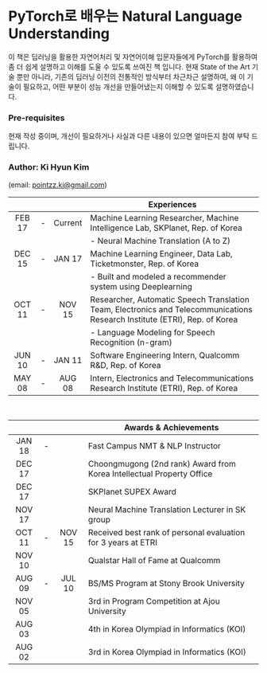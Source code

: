 # PyTorch로 배우는 Natural Language Understanding

이 책은 딥러닝을 활용한 자연어처리 및 자연어이해 입문자들에게 PyTorch를 활용하여 좀 더 쉽게 설명하고 이해를 도울 수 있도록 쓰여진 책 입니다. 현재 State of the Art 기술 뿐만 아니라, 기존의 딥러닝 이전의 전통적인 방식부터 차근차근 설명하여, 왜 이 기술이 필요하고, 어떤 부분이 성능 개선을 만들어냈는지 이해할 수 있도록 설명하였습니다.

### Pre-requisites

현재 작성 중이며, 개선이 필요하거나 사실과 다른 내용이 있으면 얼마든지 참여 부탁 드립니다.


### Author: Ki Hyun Kim 
(email: pointzz.ki@gmail.com)

|   |   |   | Experiences |
|:-:|:-:|:-:|---|
| FEB 17 | - | Current | Machine Learning Researcher, Machine Intelligence Lab, SKPlanet, Rep. of Korea |
|   |   |   | -	Neural Machine Translation (A to Z) |
| DEC 15 | - | JAN 17 | Machine Learning Engineer, Data Lab, Ticketmonster, Rep. of Korea |
|   |   |   | -	Built and modeled a recommender system using Deeplearning |
| OCT 11 | - | NOV 15 | Researcher, Automatic Speech Translation Team, Electronics and Telecommunications Research Institute (ETRI), Rep. of Korea |
|   |   |   | -	Language Modeling for Speech Recognition (n-gram) |
| JUN 10 | - | JAN 11 | Software Engineering Intern, Qualcomm R&D, Rep. of Korea |
| MAY 08 | - | AUG 08 | Intern, Electronics and Telecommunications Research Institute (ETRI), Rep. of Korea |

<br/>

|   |   |   | Awards & Achievements |
|:-:|:-:|:-:|---|
| JAN 18 | - |   | Fast Campus NMT & NLP Instructor |
| DEC 17 |   |   | Choongmugong (2nd rank) Award from Korea Intellectual Property Office |
| DEC 17 |   |   | SKPlanet SUPEX Award |
| NOV 17 |   |   | Neural Machine Translation Lecturer in SK group |
| OCT 11 | - | NOV 15 | Received best rank of personal evaluation for 3 years at ETRI |
| NOV 10 |   |   | Qualstar Hall of Fame at Qualcomm |
| AUG 09 | - | JUL 10 | BS/MS Program at Stony Brook University |
| NOV 05 |   |   | 3rd in Program Competition at Ajou University |
| AUG 03 |   |   | 4th in Korea Olympiad in Informatics (KOI) |
| AUG 02 |   |   | 3rd in Korea Olympiad in Informatics (KOI) |

